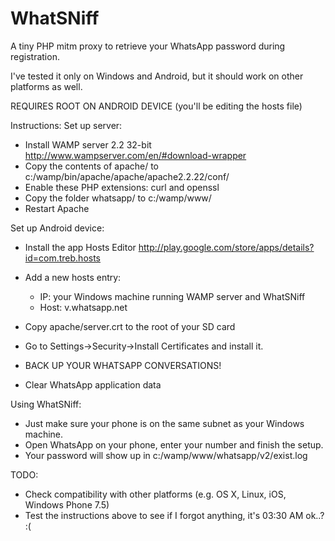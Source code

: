 WhatSNiff
=========

A tiny PHP mitm proxy to retrieve your WhatsApp password during registration.

I've tested it only on Windows and Android, but it should work on other platforms as well.

REQUIRES ROOT ON ANDROID DEVICE (you'll be editing the hosts file)

Instructions:
Set up server:
  - Install WAMP server 2.2 32-bit http://www.wampserver.com/en/#download-wrapper
  - Copy the contents of apache/ to c:/wamp/bin/apache/apache/apache2.2.22/conf/
  - Enable these PHP extensions: curl and openssl
  - Copy the folder whatsapp/ to c:/wamp/www/
  - Restart Apache

Set up Android device:
  - Install the app Hosts Editor http://play.google.com/store/apps/details?id=com.treb.hosts
  - Add a new hosts entry:
      
    - IP:   your Windows machine running WAMP server and WhatSNiff
    - Host: v.whatsapp.net
  - Copy apache/server.crt to the root of your SD card
  - Go to Settings->Security->Install Certificates and install it.
  - BACK UP YOUR WHATSAPP CONVERSATIONS!
  - Clear WhatsApp application data
  
Using WhatSNiff:
  - Just make sure your phone is on the same subnet as your Windows machine.
  - Open WhatsApp on your phone, enter your number and finish the setup.
  - Your password will show up in c:/wamp/www/whatsapp/v2/exist.log
  
TODO:
  - Check compatibility with other platforms (e.g. OS X, Linux, iOS, Windows Phone 7.5)
  - Test the instructions above to see if I forgot anything, it's 03:30 AM ok..? :(
